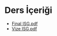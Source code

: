 # Ders İçeriği

<!--Index-->

- [Final ISG.pdf](https://github.com//yedhrab/IstanbulUniversity-CE/raw/master/3.%20S%C4%B1n%C4%B1f%202.%20D%C3%B6nem%20Notlar%C4%B1/%C4%B0%C5%9F%20Sa%C4%9Fl%C4%B1%C4%9F%C4%B1%20ve%20G%C3%BCvenli%C4%9Fi/Ders%20%C4%B0%C3%A7eri%C4%9Fi/Final%20ISG.pdf)
- [Vize ISG.pdf](https://github.com//yedhrab/IstanbulUniversity-CE/raw/master/3.%20S%C4%B1n%C4%B1f%202.%20D%C3%B6nem%20Notlar%C4%B1/%C4%B0%C5%9F%20Sa%C4%9Fl%C4%B1%C4%9F%C4%B1%20ve%20G%C3%BCvenli%C4%9Fi/Ders%20%C4%B0%C3%A7eri%C4%9Fi/Vize%20ISG.pdf)

<!--Index-->
